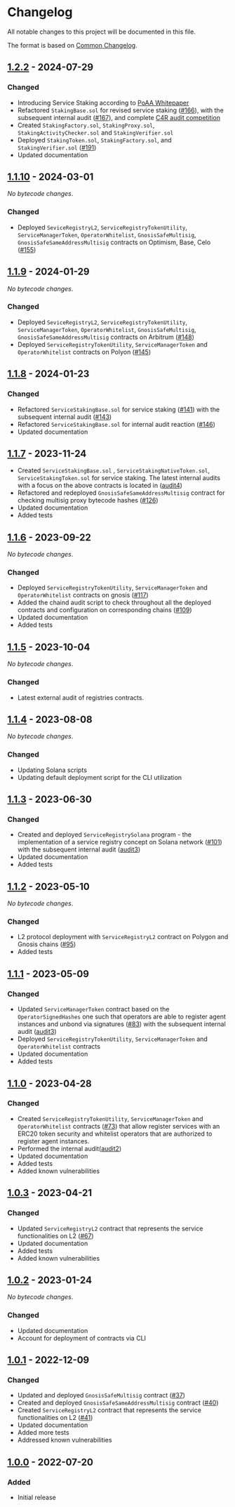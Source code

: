 # Changelog

All notable changes to this project will be documented in this file.

The format is based on [Common Changelog](https://common-changelog.org).

[1.2.2]: https://github.com/valory-xyz/autonolas-registries/compare/v1.1.10...v1.2.2
[1.1.10]: https://github.com/valory-xyz/autonolas-registries/compare/v1.1.9...v1.1.10
[1.1.9]: https://github.com/valory-xyz/autonolas-registries/compare/v1.1.8...v1.1.9
[1.1.8]: https://github.com/valory-xyz/autonolas-registries/compare/v1.1.7...v1.1.8
[1.1.7]: https://github.com/valory-xyz/autonolas-registries/compare/v1.1.6...v1.1.7
[1.1.6]: https://github.com/valory-xyz/autonolas-registries/compare/v1.1.4...v1.1.6
[1.1.5]: https://github.com/valory-xyz/autonolas-registries/compare/v1.1.4...v1.1.5
[1.1.4]: https://github.com/valory-xyz/autonolas-registries/compare/v1.1.3...v1.1.4
[1.1.3]: https://github.com/valory-xyz/autonolas-registries/compare/v1.1.2...v1.1.3
[1.1.2]: https://github.com/valory-xyz/autonolas-registries/compare/v1.1.1...v1.1.2
[1.1.1]: https://github.com/valory-xyz/autonolas-registries/compare/v1.1.0...v1.1.1
[1.1.0]: https://github.com/valory-xyz/autonolas-registries/compare/v1.0.3...v1.1.0
[1.0.3]: https://github.com/valory-xyz/autonolas-registries/compare/v1.0.2...v1.0.3
[1.0.2]: https://github.com/valory-xyz/autonolas-registries/compare/v1.0.1...v1.0.2
[1.0.1]: https://github.com/valory-xyz/autonolas-registries/compare/v1.0.0...v1.0.1
[1.0.0]: https://github.com/valory-xyz/autonolas-registries/releases/tag/v1.0.0


## [1.2.2] - 2024-07-29

### Changed

- Introducing Service Staking according to [PoAA Whitepaper](https://staking.olas.network/poaa-whitepaper.pdf)
- Refactored `StakingBase.sol` for revised service staking ([#166](https://github.com/valory-xyz/autonolas-registries/pull/141)), with the subsequent internal audit ([#167](https://github.com/valory-xyz/autonolas-registries/pull/167)), and complete [C4R audit competition](https://github.com/code-423n4/2024-05-olas-findings)
- Created `StakingFactory.sol`, `StakingProxy.sol`, `StakingActivityChecker.sol` and  `StakingVerifier.sol`
- Deployed `StakingToken.sol`, `StakingFactory.sol`, and  `StakingVerifier.sol` ([#191](https://github.com/valory-xyz/autonolas-registries/pull/191))
- Updated documentation

## [1.1.10] - 2024-03-01

_No bytecode changes_.

### Changed

- Deployed `SeviceRegistryL2`, `ServiceRegistryTokenUtility`, `ServiceManagerToken`, `OperatorWhitelist`, `GnosisSafeMultisig`, `GnosisSafeSameAddressMultisig` contracts on Optimism, Base, Celo ([#155](https://github.com/valory-xyz/autonolas-registries/pull/155))

## [1.1.9] - 2024-01-29

_No bytecode changes_.

### Changed

- Deployed `SeviceRegistryL2`, `ServiceRegistryTokenUtility`, `ServiceManagerToken`, `OperatorWhitelist`, `GnosisSafeMultisig`, `GnosisSafeSameAddressMultisig` contracts on Arbitrum ([#148](https://github.com/valory-xyz/autonolas-registries/pull/148))
- Deployed `ServiceRegistryTokenUtility`, `ServiceManagerToken` and `OperatorWhitelist` contracts on Polyon ([#145](https://github.com/valory-xyz/autonolas-registries/pull/148))

## [1.1.8] - 2024-01-23

### Changed

- Refactored `ServiceStakingBase.sol` for service staking ([#141](https://github.com/valory-xyz/autonolas-registries/pull/141)) with the subsequent internal audit ([#143](https://github.com/valory-xyz/autonolas-registries/pull/143)) 
- Refactored `ServiceStakingBase.sol` for internal audit reaction ([#146](https://github.com/valory-xyz/autonolas-registries/pull/146)) 
- Updated documentation

## [1.1.7] - 2023-11-24
- Created `ServiceStakingBase.sol` , `ServiceStakingNativeToken.sol`, `ServiceStakingToken.sol` for service staking. The latest internal audits with a focus on the above contracts is located in ([audit4](https://github.com/valory-xyz/autonolas-registries/tree/main/audits/internal4)) 
- Refactored and redeployed `GnosisSafeSameAddressMultisig` contract for checking multisig proxy bytecode hashes ([#126](https://github.com/valory-xyz/autonolas-registries/pull/126))
- Updated documentation
- Added tests

## [1.1.6] - 2023-09-22

_No bytecode changes_.

### Changed

- Deployed `ServiceRegistryTokenUtility`, `ServiceManagerToken` and `OperatorWhitelist` contracts on gnosis ([#117](https://github.com/valory-xyz/autonolas-registries/pull/117))
- Added the chaind audit script to check throughout all the deployed contracts and configuration on corresponding chains ([#109](https://github.com/valory-xyz/autonolas-registries/pull/109))
- Updated documentation
- Added tests

## [1.1.5] - 2023-10-04

_No bytecode changes_.

### Changed

- Latest external audit of registries contracts.

## [1.1.4] - 2023-08-08

_No bytecode changes_.

### Changed

- Updating Solana scripts
- Updating default deployment script for the CLI utilization

## [1.1.3] - 2023-06-30

### Changed

- Created and deployed `ServiceRegistrySolana` program - the implementation of a service registry concept on Solana network ([#101](https://github.com/valory-xyz/autonolas-registries/pull/101))
  with the subsequent internal audit ([audit3](https://github.com/valory-xyz/autonolas-registries/tree/main/audits/internal3))
- Updated documentation
- Added tests

## [1.1.2] - 2023-05-10

_No bytecode changes_.

### Changed

- L2 protocol deployment with `ServiceRegistryL2` contract on Polygon and Gnosis chains ([#95](https://github.com/valory-xyz/autonolas-registries/pull/95))
- Added tests

## [1.1.1] - 2023-05-09

### Changed

- Updated `ServiceManagerToken` contract based on the `OperatorSignedHashes` one such that operators are able to register agent instances and unbond via signatures ([#83](https://github.com/valory-xyz/autonolas-registries/pull/83))
  with the subsequent internal audit ([audit3](https://github.com/valory-xyz/autonolas-registries/tree/main/audits/internal3))
- Deployed `ServiceRegistryTokenUtility`, `ServiceManagerToken` and `OperatorWhitelist` contracts
- Updated documentation
- Added tests

## [1.1.0] - 2023-04-28

### Changed

- Created `ServiceRegistryTokenUtility`, `ServiceManagerToken` and `OperatorWhitelist` contracts ([#73](https://github.com/valory-xyz/autonolas-registries/pull/73))
  that allow register services with an ERC20 token security and whitelist operators that are authorized to register agent instances.
- Performed the internal audit([audit2](https://github.com/valory-xyz/autonolas-registries/tree/main/audits/internal2))
- Updated documentation
- Added tests
- Added known vulnerabilities

## [1.0.3] - 2023-04-21

### Changed

- Updated `ServiceRegistryL2` contract that represents the service functionalities on L2 ([#67](https://github.com/valory-xyz/autonolas-registries/pull/67))
- Updated documentation
- Added tests
- Added known vulnerabilities

## [1.0.2] - 2023-01-24

_No bytecode changes_.

### Changed

- Updated documentation
- Account for deployment of contracts via CLI

## [1.0.1] - 2022-12-09

### Changed

- Updated and deployed `GnosisSafeMultisig` contract ([#37](https://github.com/valory-xyz/autonolas-registries/pull/37))
- Created and deployed `GnosisSafeSameAddressMultisig` contract ([#40](https://github.com/valory-xyz/autonolas-registries/pull/40))
- Created `ServiceRegistryL2` contract that represents the service functionalities on L2 ([#41](https://github.com/valory-xyz/autonolas-registries/pull/41))
- Updated documentation
- Added more tests
- Addressed known vulnerabilities

## [1.0.0] - 2022-07-20

### Added

- Initial release